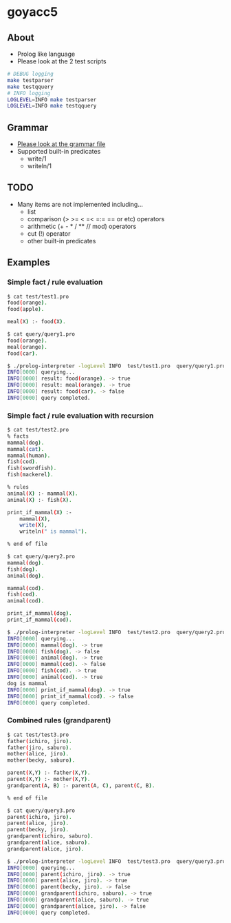 # goyacc5

## About

* Prolog like language
* Please look at the 2 test scripts

```sh
# DEBUG logging
make testparser
make testqquery
# INFO logging
LOGLEVEL=INFO make testparser
LOGLEVEL=INFO make testqquery
```

## Grammar

* [Please look at the grammar file](<./pkg/prolog/grammar.go.y>)
* Supported built-in predicates
  * write/1
  * writeln/1

## TODO

* Many items are not implemented including...
  * list
  * comparison (> >= < =< =:= =\= or etc) operators
  * arithmetic (+ - * / ** // mod) operators
  * cut (!) operator
  * other built-in predicates

## Examples

### Simple fact / rule evaluation

```sh
$ cat test/test1.pro
food(orange).
food(apple).

meal(X) :- food(X).

$ cat query/query1.pro
food(orange).
meal(orange).
food(car).

$ ./prolog-interpreter -logLevel INFO  test/test1.pro  query/query1.pro
INFO[0000] querying...
INFO[0000] result: food(orange). -> true
INFO[0000] result: meal(orange). -> true
INFO[0000] result: food(car). -> false
INFO[0000] query completed.
```

### Simple fact / rule evaluation with recursion

```sh
$ cat test/test2.pro
% facts
mammal(dog).
mammal(cat).
mammal(human).
fish(cod).
fish(swordfish).
fish(mackerel).

% rules
animal(X) :- mammal(X).
animal(X) :- fish(X).

print_if_mammal(X) :-
    mammal(X),
    write(X),
    writeln(" is mammal").

% end of file

$ cat query/query2.pro
mammal(dog).
fish(dog).
animal(dog).

mammal(cod).
fish(cod).
animal(cod).

print_if_mammal(dog).
print_if_mammal(cod).

$ ./prolog-interpreter -logLevel INFO  test/test2.pro  query/query2.pro
INFO[0000] querying...
INFO[0000] mammal(dog). -> true
INFO[0000] fish(dog). -> false
INFO[0000] animal(dog). -> true
INFO[0000] mammal(cod). -> false
INFO[0000] fish(cod). -> true
INFO[0000] animal(cod). -> true
dog is mammal
INFO[0000] print_if_mammal(dog). -> true
INFO[0000] print_if_mammal(cod). -> false
INFO[0000] query completed.
```

### Combined rules (grandparent)

```sh
$ cat test/test3.pro
father(ichiro, jiro).
father(jiro, saburo).
mother(alice, jiro).
mother(becky, saburo).

parent(X,Y) :- father(X,Y).
parent(X,Y) :- mother(X,Y).
grandparent(A, B) :- parent(A, C), parent(C, B).

% end of file

$ cat query/query3.pro
parent(ichiro, jiro).
parent(alice, jiro).
parent(becky, jiro).
grandparent(ichiro, saburo).
grandparent(alice, saburo).
grandparent(alice, jiro).

$ ./prolog-interpreter -logLevel INFO  test/test3.pro  query/query3.pro
INFO[0000] querying...
INFO[0000] parent(ichiro, jiro). -> true
INFO[0000] parent(alice, jiro). -> true
INFO[0000] parent(becky, jiro). -> false
INFO[0000] grandparent(ichiro, saburo). -> true
INFO[0000] grandparent(alice, saburo). -> true
INFO[0000] grandparent(alice, jiro). -> false
INFO[0000] query completed.
```
